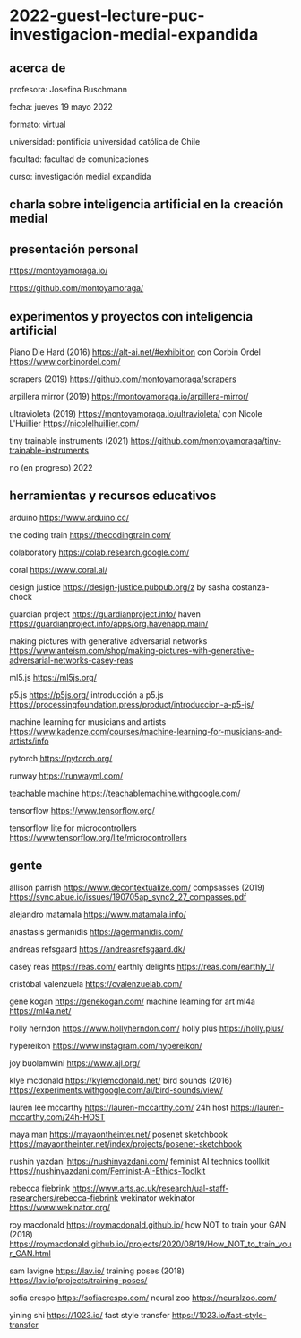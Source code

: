 # 2022-guest-lecture-puc-investigacion-medial-expandida

## acerca de

profesora: Josefina Buschmann

fecha: jueves 19 mayo 2022

formato: virtual

universidad: pontificia universidad católica de Chile

facultad: facultad de comunicaciones

curso: investigación medial expandida

## charla sobre inteligencia artificial en la creación medial

## presentación personal

https://montoyamoraga.io/

https://github.com/montoyamoraga/

## experimentos y proyectos con inteligencia artificial

Piano Die Hard (2016) https://alt-ai.net/#exhibition con Corbin Ordel https://www.corbinordel.com/

scrapers (2019) https://github.com/montoyamoraga/scrapers

arpillera mirror (2019) https://montoyamoraga.io/arpillera-mirror/

ultravioleta (2019) https://montoyamoraga.io/ultravioleta/ con Nicole L'Huillier https://nicolelhuillier.com/

tiny trainable instruments (2021) https://github.com/montoyamoraga/tiny-trainable-instruments

no (en progreso) 2022

## herramientas y recursos educativos

arduino https://www.arduino.cc/

the coding train https://thecodingtrain.com/

colaboratory https://colab.research.google.com/

coral https://www.coral.ai/

design justice https://design-justice.pubpub.org/z by sasha costanza-chock 

guardian project https://guardianproject.info/ haven https://guardianproject.info/apps/org.havenapp.main/

making pictures with generative adversarial networks https://www.anteism.com/shop/making-pictures-with-generative-adversarial-networks-casey-reas

ml5.js https://ml5js.org/

p5.js https://p5js.org/ introducción a p5.js https://processingfoundation.press/product/introduccion-a-p5-js/

machine learning for musicians and artists https://www.kadenze.com/courses/machine-learning-for-musicians-and-artists/info

pytorch https://pytorch.org/

runway https://runwayml.com/

teachable machine https://teachablemachine.withgoogle.com/

tensorflow https://www.tensorflow.org/

tensorflow lite for microcontrollers https://www.tensorflow.org/lite/microcontrollers

## gente

allison parrish https://www.decontextualize.com/ compsasses (2019) https://sync.abue.io/issues/190705ap_sync2_27_compasses.pdf

alejandro matamala https://www.matamala.info/

anastasis germanidis https://agermanidis.com/

andreas refsgaard https://andreasrefsgaard.dk/

casey reas https://reas.com/ earthly delights https://reas.com/earthly_1/

cristóbal valenzuela https://cvalenzuelab.com/

gene kogan https://genekogan.com/ machine learning for art ml4a https://ml4a.net/

holly herndon https://www.hollyherndon.com/ holly plus https://holly.plus/

hypereikon https://www.instagram.com/hypereikon/

joy buolamwini https://www.ajl.org/

klye mcdonald https://kylemcdonald.net/ bird sounds (2016) https://experiments.withgoogle.com/ai/bird-sounds/view/

lauren lee mccarthy https://lauren-mccarthy.com/ 24h host https://lauren-mccarthy.com/24h-HOST

maya man https://mayaontheinter.net/ posenet sketchbook https://mayaontheinter.net/index/projects/posenet-sketchbook

nushin yazdani https://nushinyazdani.com/ feminist AI technics toollkit https://nushinyazdani.com/Feminist-AI-Ethics-Toolkit

rebecca fiebrink https://www.arts.ac.uk/research/ual-staff-researchers/rebecca-fiebrink wekinator wekinator https://www.wekinator.org/

roy macdonald https://roymacdonald.github.io/ how NOT to train your GAN (2018) https://roymacdonald.github.io//projects/2020/08/19/How_NOT_to_train_your_GAN.html

sam lavigne https://lav.io/ training poses (2018) https://lav.io/projects/training-poses/

sofia crespo https://sofiacrespo.com/ neural zoo https://neuralzoo.com/

yining shi https://1023.io/ fast style transfer https://1023.io/fast-style-transfer